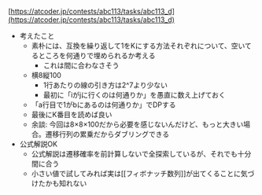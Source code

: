
[https://atcoder.jp/contests/abc113/tasks/abc113_d](https://atcoder.jp/contests/abc113/tasks/abc113_d)
- 考えたこと
    - 素朴には、互換を繰り返して1をKにする方法それぞれについて、空いてるところを何通りで埋められるか考える
        - これは間に合わなさそう
    - 横8縦100
        - 1行あたりの線の引き方は2^7より少ない
        - 最初に「iがjに行くのは何通りか」を愚直に数え上げておく
    - 「a行目で1がbにあるのは何通りか」でDPする
    - 最後にK番目を読めば良い
    - 余談: 今回は8×8×100だから必要を感じないんだけど、もっと大きい場合。遷移行列の累乗だからダブリングできる
- 公式解説OK
    - 公式解説は遷移確率を前計算しないで全探索しているが、それでも十分間に合う
    - 小さい値で試してみれば実は[[フィボナッチ数列]]が出てくることに気づけたかも知れない
